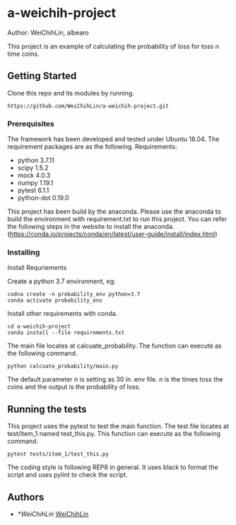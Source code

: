 # a-weichih-project

Author: WeiChihLin, albearo

This project is an example of calculating the probability of loss for toss n time coins.

## Getting Started
Clone this repo and its modules by running.
```
https://github.com/WeiChihLin/a-weichih-project.git
```

### Prerequisites
The framework has been developed and tested under Ubuntu 18.04. The requirement packages are as the following.
Requirements:
* python 3.7.11
* scipy  1.5.2
* mock   4.0.3
* numpy  1.19.1
* pytest 6.1.1
* python-dot 0.19.0

This project has been build by the anaconda. Please use the anaconda to build the environment with requirement.txt to run this project.
You can refer the following steps in the website to install the anaconda.
(https://conda.io/projects/conda/en/latest/user-guide/install/index.html)


### Installing

Install Requriements

Create a python 3.7 environment, eg:
```
codna create -n probability_env python=3.7
conda activate probability_env
```

Install other requirements with conda.
```
cd a-weichih-project
conda install --file requirements.txt
```
The main file locates at calcuate_probability. The function can execute as the following command.
```
python calcuate_probability/main.py
```
The default parameter n is setting as 30 in .env file.
n is the times toss the coins and the output is the probability of loss.

## Running the tests

This project uses the pytest to test the main function.
The test file locates at test/item_1 named test_this.py. This function can execute as the following command.
```
pytest tests/item_1/test_this.py
```
The coding style is following  REP8 in general. It uses black to format the script and uses pylint to check the script.


## Authors

* **WeiChihLin*  [WeiChihLin](https://github.com/WeiChihLin)

